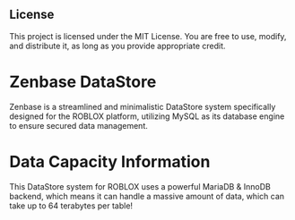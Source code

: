 ## License

This project is licensed under the MIT License. You are free to use, modify, and distribute it, as long as you provide appropriate credit.

# Zenbase DataStore
Zenbase is a streamlined and minimalistic DataStore system specifically designed for the ROBLOX platform, utilizing MySQL as its database engine to ensure secured data management.

# Data Capacity Information
This DataStore system for ROBLOX uses a powerful MariaDB & InnoDB backend, which means it can handle a massive amount of data, which can take up to 64 terabytes per table!
